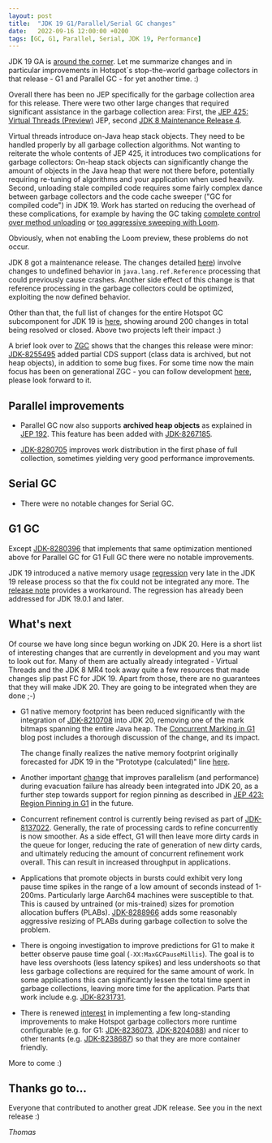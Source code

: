 ```yaml
---
layout: post
title:  "JDK 19 G1/Parallel/Serial GC changes"
date:   2022-09-16 12:00:00 +0200
tags: [GC, G1, Parallel, Serial, JDK 19, Performance]
---
```


JDK 19 GA is [around the corner](https://openjdk.java.net/projects/jdk/19/). Let me summarize changes and in particular improvements in Hotspot´s stop-the-world garbage collectors in that release - G1 and Parallel GC - for yet another time. :)

Overall there has been no JEP specifically for the garbage collection area for this release. There were two other large changes that required significant assistance in the garbage collection area: First, the [JEP 425: Virtual Threads (Preview)](https://openjdk.org/jeps/425) JEP, second [JDK 8 Maintenance Release 4](https://jdk.java.net/java-se-ri/8-MR4).

Virtual threads introduce on-Java heap stack objects. They need to be handled properly by all garbage collection algorithms. Not wanting to reiterate the whole contents of JEP 425, it introduces two complications for garbage collectors: On-heap stack objects can significantly change the amount of objects in the Java heap that were not there before, potentially requiring re-tuning of algorithms and your application when used heavily. Second, unloading stale compiled code requires some fairly complex dance between garbage collectors and the code cache sweeper ("GC for compiled code") in JDK 19. Work has started on reducing the overhead of these complications, for example by having the GC taking [complete control over method unloading](https://bugs.openjdk.org/browse/JDK-8290025) or [too aggressive sweeping with Loom](https://bugs.openjdk.org/browse/JDK-8284404).

Obviously, when not enabling the Loom preview, these problems do not occur.

JDK 8 got a maintenance release. The changes detailed [here](https://jcp.org/aboutJava/communityprocess/maintenance/jsr337/jsr337-mr4-changes.html)) involve changes to undefined behavior in `java.lang.ref.Reference` processing that could previously cause crashes. Another side effect of this change is that reference processing in the garbage collectors could be optimized, exploiting the now defined behavior.

Other than that, the full list of changes for the entire Hotspot GC subcomponent for JDK 19 is [here](https://bugs.openjdk.org/issues/?jql=project%20%3D%20JDK%20AND%20issuetype%20in%20standardIssueTypes()%20AND%20status%20in%20(Resolved%2C%20Closed)%20AND%20fixVersion%20%3D%20%2219%22%20AND%20component%20%3D%20hotspot%20AND%20Subcomponent%20in%20(gc%2C%20gc%2C%20gc%2C%20gc%2C%20gc)), showing around 200 changes in total being resolved or closed. Above two projects left their impact :)

A brief look over to [ZGC](https://wiki.openjdk.java.net/display/zgc/Main) shows that the changes this release were minor: [JDK-8255495](https://bugs.openjdk.org/browse/JDK-8255495) added partial CDS support (class data is archived, but not heap objects), in addition to some bug fixes. For some time now the main focus has been on generational ZGC - you can follow development [here](https://github.com/openjdk/zgc/tree/zgc_generational), please look forward to it.

## Parallel improvements

  * Parallel GC now also supports **archived heap objects** as explained in [JEP 192](https://openjdk.java.net/jeps/192). This feature has been added with [JDK-8267185](https://bugs.openjdk.org/browse/JDK-8274788).

  * [JDK-8280705](https://bugs.openjdk.org/browse/JDK-8280705) improves work distribution in the first phase of full collection, sometimes yielding very good performance improvements.

## Serial GC

 * There were no notable changes for Serial GC.

## G1 GC ##

Except [JDK-8280396](https://bugs.openjdk.org/browse/JDK-8280396) that implements that same optimization mentioned above for Parallel GC for G1 Full GC there were no notable improvements.

JDK 19 introduced a native memory usage [regression](https://bugs.openjdk.org/browse/JDK-8292654) very late in the JDK 19 release process so that the fix could not be integrated any more. The [release note](https://bugs.openjdk.org/browse/JDK-8293707) provides a workaround. The regression has already been addressed for JDK 19.0.1 and later.

## What's next

Of course we have long since begun working on JDK 20. Here is a short list of interesting changes that are currently in development and you may want to look out for. Many of them are actually already integrated - Virtual Threads and the JDK 8 MR4 took away quite a few resources that made changes slip past FC for JDK 19. Apart from those, there are no guarantees that they will make JDK 20. They are going to be integrated when they are done ;-)

  * G1 native memory footprint has been reduced significantly with the integration of [JDK-8210708](https://bugs.openjdk.java.net/browse/JDK-8210708) into JDK 20, removing one of the mark bitmaps spanning the entire Java heap. The [Concurrent Marking in G1](/2022/08/04/concurrent-marking.html) blog post includes a thorough discussion of the change, and its impact.
  
    The change finally realizes the native memory footprint originally forecasted for JDK 19 in the "Prototype (calculated)" line [here](/2022/03/14/jdk18-g1-parallel-gc-changes.html#memory-usage-jdk19-forecast).

  * Another important [change](https://bugs.openjdk.org/browse/JDK-8256265) that improves parallelism (and performance) during evacuation failure has already been integrated into JDK 20, as a further step towards support for region pinning as described in [JEP 423: Region Pinning in G1](https://openjdk.org/jeps/423) in the future.

  * Concurrent refinement control is currently being revised as part of [JDK-8137022](https://bugs.openjdk.org/browse/JDK-8137022). Generally, the rate of processing cards to refine concurrently is now smoother. As a side effect, G1 will then leave more dirty cards in the queue for longer, reducing the rate of generation of new dirty cards, and ultimately reducing the amount of concurrent refinement work overall. This can result in increased throughput in applications.

  * Applications that promote objects in bursts could exhibit very long pause time spikes in the range of a low amount of seconds instead of 1-200ms. Particularly large Aarch64 machines were susceptible to that. This is caused by untrained (or mis-trained) sizes for promotion allocation buffers (PLABs). [JDK-8288966](https://bugs.openjdk.org/browse/JDK-8288966) adds some reasonably aggressive resizing of PLABs during garbage collection to solve the problem.
  
  * There is ongoing investigation to improve predictions for G1 to make it better observe pause time goal (`-XX:MaxGCPauseMillis`). The goal is to have less overshoots (less latency spikes) and less undershoots so that less garbage collections are required for the same amount of work. In some applications this can significantly lessen the total time spent in garbage collections, leaving more time for the application. Parts that work include e.g. [JDK-8231731](https://bugs.openjdk.org/browse/JDK-8231731).

  * There is renewed [interest](https://mail.openjdk.org/pipermail/hotspot-dev/2022-September/064190.html) in implementing a few long-standing improvements to make Hotspot garbage collectors more runtime configurable (e.g. for G1: [JDK-8236073](https://bugs.openjdk.org/browse/JDK-8236073), [JDK-8204088](https://bugs.openjdk.org/browse/JDK-8204088)) and nicer to other tenants (e.g. [JDK-8238687](https://bugs.openjdk.org/browse/JDK-8238687)) so that they are more container friendly.

More to come :)

## Thanks go to…

Everyone that contributed to another great JDK release. See you in the next release :)

*Thomas*
